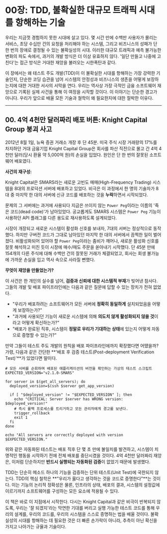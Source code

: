 # 00장: TDD, 불확실한 대규모 트래픽 시대를 항해하는 기술

우리는 지금껏 경험하지 못한 시대에 살고 있다. 몇 시간 만에 수백만 사용자가 몰리는 서비스, 초당 수십만 건의 요청을 처리해야 하는 시스템, 그리고 비즈니스의 성패가 단 한 번의 장애로 결정될 수 있는 불확실성의 시대. 이러한 대규모 트래픽과 예측 불가능한 변화의 파도 속에서, 과거의 개발 방식은 더 이상 유효하지 않다. '일단 만들고 나중에 고친다'는 접근 방식은 거대한 재앙을 불러오는 시한폭탄과 같다.

이 장에서는 왜 테스트 주도 개발(TDD)이 이 불확실한 시대를 항해하는 가장 강력한 기술인지, 단순한 코딩 습관을 넘어 시스템의 안정성과 비즈니스의 생존을 어떻게 보장하는지에 대한 거대한 서사의 서막을 연다. 우리는 역사상 가장 극적인 금융 소프트웨어 재앙으로 기록된 실제 사건을 통해 이 여정을 시작할 것이다. 이 이야기는 단순한 경고가 아니다. 우리가 앞으로 배울 모든 기술과 철학이 왜 필요한지에 대한 절박한 이유다.

-----

## 00\. 4억 4천만 달러짜리 배포 버튼: Knight Capital Group 붕괴 사고

2012년 8월 1일, 뉴욕 증권 거래소 개장 후 단 45분. 미국 주식 시장 거래량의 17%를 차지하던 거대 금융기업 Knight Capital Group은 회사를 파산 직전으로 몰고 간 4억 4천만 달러(당시 환율 약 5,000억 원)의 손실을 입었다. 원인은 단 한 번의 잘못된 소프트웨어 배포였다.

**사건의 재구성:**

Knight Capital은 SMARS라는 새로운 고빈도 매매(High-Frequency Trading) 시스템을 8대의 프로덕션 서버에 배포하고 있었다. 비극은 이 과정에서 한 명의 기술자가 8대 중 마지막 한 대의 서버에 신규 코드를 배포하는 것을 **누락**하면서 시작되었다.

문제의 그 서버에는 과거에 사용되다 지금은 쓰이지 않는 `Power Peg`이라는 이름의 '죽은 코드(dead code)'가 남아있었다. 공교롭게도 SMARS 시스템은 `Power Peg` 기능이 사용하던 API 플래그를 다른 용도로 재사용하도록 설계되었다.

시장이 개장되고 새로운 시스템이 활성화 신호를 보내자, 7대의 서버는 정상적으로 동작했다. 하지만 구버전 코드가 그대로 남아있던 마지막 한 대의 서버에서 끔찍한 일이 벌어졌다. 비활성화되어 있어야 할 `Power Peg`이라는 좀비가 깨어나, 새로운 활성화 신호를 잘못 해석하고 미친 듯이 시장에 매수/매도 주문을 쏟아내기 시작했다. 단 45분 만에 154개의 다른 주식에 대해 수백만 건의 잘못된 거래가 체결되었고, 회사는 회생 불가능에 가까운 손실을 입고 역사 속으로 사라질 뻔했다.

**무엇이 재앙을 만들었는가?**

이 사건은 한 개인의 실수를 넘어, **검증과 신뢰에 대한 시스템적 부재**가 빚어낸 참사다. 그들의 개발 및 배포 파이프라인에는 다음과 같은 질문에 답할 수 있는 장치가 전혀 없었다.

  * "우리가 배포하려는 소프트웨어가 모든 서버에 **정확히 동일하게** 설치되었음을 어떻게 보장하는가?"
  * "과거에 사용되던 기능이 새로운 시스템에 의해 **의도치 않게 활성화되지 않을 것**이라고 어떻게 확신하는가?"
  * "배포가 완료된 직후, 시스템이 **정말로 우리가 기대하는 상태**에 있는지 어떻게 자동으로 증명할 수 있는가?"

만약 그들이 테스트 주도 개발의 원칙을 배포 파이프라인에까지 확장했다면 어땠을까? 가령, 다음과 같은 간단한 \*\*'배포 후 검증 테스트(Post-deployment Verification Test)'\*\*가 있었다면 말이다.

```shell
# 모든 서버를 순회하며 배포된 애플리케이션의 버전을 확인하는 가상의 테스트 스크립트
EXPECTED_VERSION="v2.1.0-SMARS"

for server in $(get_all_servers); do
  deployed_version=$(ssh $server get_app_version)
  
  if [ "$deployed_version" != "$EXPECTED_VERSION" ]; then
    echo "CRITICAL: Server $server has WRONG version: $deployed_version!"
    # 즉시 롤백 프로세스를 트리거하고 모든 관리자에게 경고를 보낸다.
    trigger_rollback
    exit 1
  fi
done

echo "All servers are correctly deployed with version $EXPECTED_VERSION."
```

위와 같은 자동화된 테스트는 배포 직후 단 몇 초 만에 불일치를 발견하고, 시스템이 치명적인 행동을 시작하기 전에 전체 배포를 중단시켰을 것이다. 4억 4천만 달러짜리 재앙은, 이처럼 단순하지만 **반드시 실행되는 자동화된 검증**이 없었기 때문에 발생했다.

TDD는 단순히 메소드 하나의 기능을 검증하는 단위 테스트(Unit Test)에 국한되지 않는다. TDD의 핵심 철학은 \*\*"우리가 옳다고 생각하는 것을 코드로 증명한다"\*\*는 것이다. 이는 기능의 논리적 정확성은 물론, 인프라의 상태, 배포의 결과, 시스템의 설정값에 이르기까지 소프트웨어를 구성하는 모든 요소에 적용될 수 있다.

이 책은 바로 이 지점에서 시작한다. 다시는 Knight Capital과 같은 비극이 반복되지 않도록, 우리는 '잘 되겠지'라는 막연한 기대를 버리고 실행 가능한 테스트 코드를 통해 우리의 설계를, 우리의 코드를, 우리의 시스템을 스스로 증명하는 법을 배울 것이다. 불확실성의 시대를 항해하는 데 필요한 것은 더 빠른 손가락이 아니라, 추측이 아닌 확신을 가지고 나아가는 규율과 기술이다.